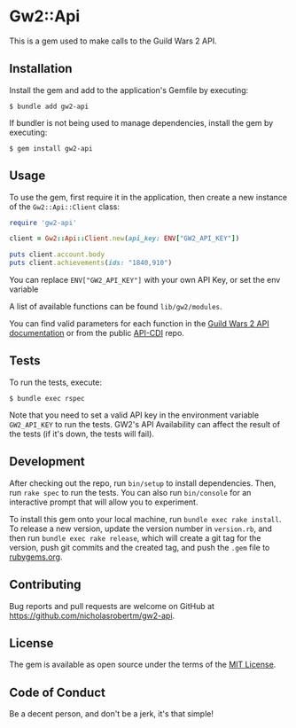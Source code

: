# Gw2::Api

This is a gem used to make calls to the Guild Wars 2 API.

## Installation

Install the gem and add to the application's Gemfile by executing:

    $ bundle add gw2-api

If bundler is not being used to manage dependencies, install the gem by executing:

    $ gem install gw2-api

## Usage

To use the gem, first require it in the application, then create a new instance of the `Gw2::Api::Client` class:

```ruby
require 'gw2-api'

client = Gw2::Api::Client.new(api_key: ENV["GW2_API_KEY"])

puts client.account.body
puts client.achievements(ids: "1840,910")
```

You can replace `ENV["GW2_API_KEY"]` with your own API Key, or set the env variable

A list of available functions can be found `lib/gw2/modules`. 

You can find valid parameters for each function in the [Guild Wars 2 API documentation](https://wiki.guildwars2.com/wiki/API:Main) or from the public [API-CDI](https://github.com/arenanet/api-cdi) repo.

## Tests

To run the tests, execute:

    $ bundle exec rspec

Note that you need to set a valid API key in the environment variable `GW2_API_KEY` to run the tests.
GW2's API Availability can affect the result of the tests (if it's down, the tests will fail).

## Development

After checking out the repo, run `bin/setup` to install dependencies. Then, run `rake spec` to run the tests. You can also run `bin/console` for an interactive prompt that will allow you to experiment.

To install this gem onto your local machine, run `bundle exec rake install`. To release a new version, update the version number in `version.rb`, and then run `bundle exec rake release`, which will create a git tag for the version, push git commits and the created tag, and push the `.gem` file to [rubygems.org](https://rubygems.org).

## Contributing

Bug reports and pull requests are welcome on GitHub at https://github.com/nicholasrobertm/gw2-api.

## License

The gem is available as open source under the terms of the [MIT License](https://opensource.org/licenses/MIT).

## Code of Conduct

Be a decent person, and don't be a jerk, it's that simple!
